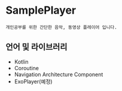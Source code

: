 # SamplePlayer

```
개인공부를 위한 간단한 음악, 동영상 플레이어 입니다.
```

## 언어 및 라이브러리
* Kotlin
* Coroutine
* Navigation Architecture Component
* ExoPlayer(예정)
